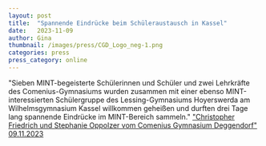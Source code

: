 ```yaml
---
layout: post
title:  "Spannende Eindrücke beim Schüleraustausch in Kassel"
date:   2023-11-09
author: Gina
thumbnail: /images/press/CGD_Logo_neg-1.png
categories: press
press_category: online
---
```

"Sieben MINT-begeisterte Schülerinnen und Schüler und zwei Lehrkräfte des Comenius-Gymnasiums wurden zusammen mit einer ebenso MINT-interessierten Schülergruppe des Lessing-Gymnasiums Hoyerswerda am Wilhelmsgymnasium Kassel willkommen geheißen und durften drei Tage lang spannende Eindrücke im MINT-Bereich sammeln."
<a href="https://comenius-deg.de/spannende-eindruecke-beim-schueleraustausch-in-kassel/">"Christopher Friedrich und Stephanie Oppolzer vom Comenius Gymnasium Deggendorf" 09.11.2023</a>

